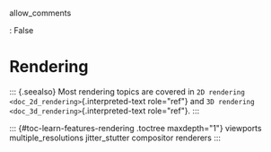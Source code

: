allow_comments

:   False

# Rendering

::: {.seealso}
Most rendering topics are covered in
`2D rendering <doc_2d_rendering>`{.interpreted-text role="ref"} and
`3D rendering <doc_3d_rendering>`{.interpreted-text role="ref"}.
:::

::: {#toc-learn-features-rendering .toctree maxdepth="1"}
viewports multiple_resolutions jitter_stutter compositor renderers
:::
